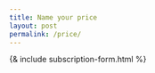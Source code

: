 ```yaml
---
title: Name your price
layout: post
permalink: /price/
---
```

<head>

{& include subscription-form.html %}

</head>
